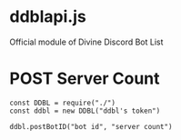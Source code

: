 # ddblapi.js
Official module of Divine Discord Bot List

# POST Server Count
```JS
const DDBL = require("./")
const ddbl = new DDBL("ddbl's token")

ddbl.postBotID("bot id", "server count")
```
